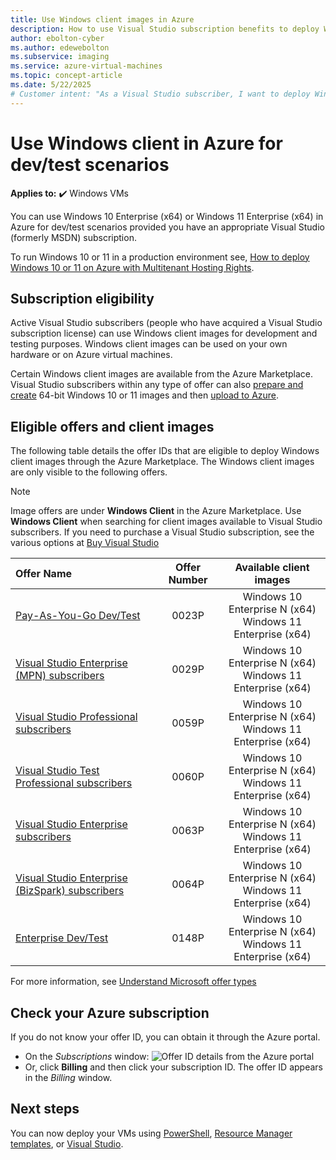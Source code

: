 ```yaml
---
title: Use Windows client images in Azure
description: How to use Visual Studio subscription benefits to deploy Windows 10 or Windows 11 in Azure for dev/test scenarios
author: ebolton-cyber
ms.author: edewebolton
ms.subservice: imaging
ms.service: azure-virtual-machines
ms.topic: concept-article
ms.date: 5/22/2025
# Customer intent: "As a Visual Studio subscriber, I want to deploy Windows 10 or 11 client images in Azure for development and testing, so that I can utilize cloud resources for my software projects efficiently."
---
```

# Use Windows client in Azure for dev/test scenarios

**Applies to:** :heavy_check_mark: Windows VMs 

You can use Windows 10 Enterprise (x64) or Windows 11 Enterprise (x64) in Azure for dev/test scenarios provided you have an appropriate Visual Studio (formerly MSDN) subscription. 

To run Windows 10 or 11 in a production environment see, [How to deploy Windows 10 or 11 on Azure with Multitenant Hosting Rights](windows-desktop-multitenant-hosting-deployment.md).


## Subscription eligibility
Active Visual Studio subscribers (people who have acquired a Visual Studio subscription license) can use Windows client images for development and testing purposes. Windows client images can be used on your own hardware or on Azure virtual machines.

Certain Windows client images are available from the Azure Marketplace. Visual Studio subscribers within any type of offer can also [prepare and create](prepare-for-upload-vhd-image.md) 64-bit Windows 10 or 11 images and then [upload to Azure](upload-generalized-managed.md).

## Eligible offers and client images
The following table details the offer IDs that are eligible to deploy Windows client images through the Azure Marketplace. The Windows client images are only visible to the following offers. 

> [!NOTE]
> Image offers are under **Windows Client** in the Azure Marketplace. Use **Windows Client** when searching for client images available to Visual Studio subscribers. If you need to purchase a Visual Studio subscription, see the various options at [Buy Visual Studio](https://visualstudio.microsoft.com/vs/pricing/?tab=business)

| Offer Name | Offer Number | Available client images | 
|:--- |:---:|:---:|
| [Pay-As-You-Go Dev/Test](https://azure.microsoft.com/offers/ms-azr-0023p/) |0023P | Windows 10 Enterprise N (x64) <br> Windows 11 Enterprise (x64) |
| [Visual Studio Enterprise (MPN) subscribers](https://azure.microsoft.com/offers/ms-azr-0029p/) |0029P | Windows 10 Enterprise N (x64) <br> Windows 11 Enterprise (x64) |
| [Visual Studio Professional subscribers](https://azure.microsoft.com/offers/ms-azr-0059p/) |0059P | Windows 10 Enterprise N (x64) <br> Windows 11 Enterprise (x64) |
| [Visual Studio Test Professional subscribers](https://azure.microsoft.com/offers/ms-azr-0060p/) |0060P | Windows 10 Enterprise N (x64) <br> Windows 11 Enterprise (x64) |
| [Visual Studio Enterprise subscribers](https://azure.microsoft.com/offers/ms-azr-0063p/) |0063P | Windows 10 Enterprise N (x64) <br> Windows 11 Enterprise (x64) |
| [Visual Studio Enterprise (BizSpark) subscribers](https://azure.microsoft.com/offers/ms-azr-0064p/) |0064P | Windows 10 Enterprise N (x64) <br> Windows 11 Enterprise (x64) |
| [Enterprise Dev/Test](https://azure.microsoft.com/offers/ms-azr-0148p/) |0148P | Windows 10 Enterprise N (x64) <br> Windows 11 Enterprise (x64) |

For more information, see [Understand Microsoft offer types](/azure/cost-management-billing/costs/understand-cost-mgt-data#supported-microsoft-azure-offers)

## Check your Azure subscription
If you do not know your offer ID, you can obtain it through the Azure portal.  
- On the *Subscriptions* window:
  ![Offer ID details from the Azure portal](./media/client-images/offer-id-azure-portal.png) 
- Or, click **Billing** and then click your subscription ID. The offer ID appears in the *Billing* window. 

## Next steps
You can now deploy your VMs using [PowerShell](quick-create-powershell.md), [Resource Manager templates](ps-template.md), or [Visual Studio](/azure/azure-resource-manager/templates/create-visual-studio-deployment-project).

